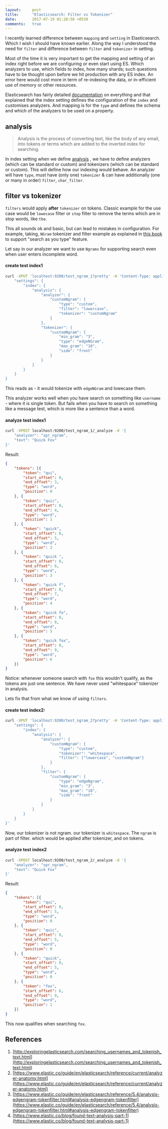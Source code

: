 ```yaml
---
layout:     post
title:      "Elasticsearch: Filter vs Tokenizer"
date:       2017-07-19 01:28:58 +0530
comments:   true
---
```

I recently learned difference between `mapping` and `setting` in Elasticsearch. Which I wish I should have known earlier. Along the way I understood the need for `filter` and difference between `filter` and `tokenizer` in setting.

Most of the time it is very important to get the mapping and setting of an index right before we are configuring or even start using ES. Which analyzers to use, which fields to index, how many shards; such questions have to be thought upon before we hit production with any ES index. An error here would cost more in term of re-indexing the data, or in-efficient use of memory or other resources.

Elasticsearch has fairly detailed [documentation](https://www.elastic.co/guide/en/elasticsearch/guide/current/_index_settings.html) on everything and that explained that the index setting defines the configuration of the `index` and customises analyzers. And mapping is for the `type` and defines the schema and which of the analyzers to be used on a property.

## analysis
> Analysis is the process of converting text, like the body of any email, into tokens or terms which are added to the inverted index for searching.

In index setting when we define [analysis](https://www.elastic.co/guide/en/elasticsearch/reference/current/analysis.html) , we have to define analyzers (which can be standard or custom) and tokenizers (which can be standard or custom). This will define how our indexing would behave. An analyzer will have `type`, must have (only one) `tokenizer` & can have additionally (one or many in order) `filter`, `char_filter`.

## filter vs tokenizer

`filters` would apply **after** `tokenizer` on tokens. Classic example for the use case would be `lowecase` filter or `stop` filter to remove the terms which are in stop words, like `the`.

This all sounds ok and basic, but can lead to mistakes in configuration. For example, taking, `NGram` tokenizer and filter example as explained in [this book](http://exploringelasticsearch.com/searching_usernames_and_tokenish_text.html) to support "search as you type" feature.

Let say in our analyzer we want to use `Ngrams` for supporting search even when user enters incomplete word.

#### create test index1
```bash
curl -XPUT 'localhost:9200/test_ngram_1?pretty' -H 'Content-Type: application/json' -d '{
    "settings": {
        "index": {
            "analysis": {
                "analyzer": {
                    "customNgram": {
                        "type": "custom",
                        "filter": "lowercase",
                        "tokenizer": "customNgram"
                    }
                },
                "tokenizer": {
                    "customNgram": {
                        "min_gram": "3",
                        "type": "edgeNGram",
                        "max_gram": "18",
                        "side": "front"
                    }
                }
            }
        }
    }
}
```

This reads as - it would tokenize with `edgeNGram` and lowecase them.

This analyzer works well when you have search on something like `username` - where it is single token. But fails when you have to search on something like a message test, which is more like a sentence than a word.

#### analyze test index1
```bash
curl -XPOST localhost:9200/test_ngram_1/_analyze -d '{
    "analyzer": "spr_ngram",
    "text": "Quick Fox"
}'
```

Result:

```json
{
    "tokens": [{
        "token": "qui",
        "start_offset": 0,
        "end_offset": 3,
        "type": "word",
        "position": 0
    }, {
        "token": "quic",
        "start_offset": 0,
        "end_offset": 4,
        "type": "word",
        "position": 1
    }, {
        "token": "quick",
        "start_offset": 0,
        "end_offset": 5,
        "type": "word",
        "position": 2
    }, {
        "token": "quick ",
        "start_offset": 0,
        "end_offset": 6,
        "type": "word",
        "position": 3
    }, {
        "token": "quick f",
        "start_offset": 0,
        "end_offset": 7,
        "type": "word",
        "position": 4
    }, {
        "token": "quick fo",
        "start_offset": 0,
        "end_offset": 8,
        "type": "word",
        "position": 5
    }, {
        "token": "quick fox",
        "start_offset": 0,
        "end_offset": 9,
        "type": "word",
        "position": 6
    }]
}
```

Notice: whenever someone search with `fox` this wouldn't qualify, as the tokens are just one sentence. We have never used "whitespace" tokenizer in analysis.

Lets fix that from what we know of using `filters`.

#### create test index2:
```bash
curl -XPUT 'localhost:9200/test_ngram_2?pretty' -H 'Content-Type: application/json' -d'{
    "settings": {
        "index": {
            "analysis": {
                "analyzer": {
                    "customNgram": {
                        "type": "custom",
                        "tokenizer": "whitespace",
                        "filter": ["lowercase", "customNgram"]
                    }
                },
                "filter": {
                    "customNgram": {
                        "type": "edgeNgram",
                        "min_gram": "3",
                        "max_gram": "18",
                        "side": "front"
                    }
                }
            }
        }
    }
}'
```

Now, our tokenizer is not ngram. our tokenizer is `whitespace`. The `ngram` is part of filter. which would be applied after tokenizer, and on tokens.

#### analyze test index2

```bash
curl -XPOST localhost:9200/test_ngram_2/_analyze -d '{
    "analyzer": "spr_ngram",
    "text": "Quick Fox"
}'
```

Result:
```json
{
    "tokens": [{
        "token": "qui",
        "start_offset": 0,
        "end_offset": 5,
        "type": "word",
        "position": 0
    }, {
        "token": "quic",
        "start_offset": 0,
        "end_offset": 5,
        "type": "word",
        "position": 0
    }, {
        "token": "quick",
        "start_offset": 0,
        "end_offset": 5,
        "type": "word",
        "position": 0
    }, {
        "token": "fox",
        "start_offset": 6,
        "end_offset": 9,
        "type": "word",
        "position": 1
    }]
}
```

This now qualifies when searching `fox`.

## References
1. [http://exploringelasticsearch.com/searching_usernames_and_tokenish_text.html](http://exploringelasticsearch.com/searching_usernames_and_tokenish_text.html)
1. [https://www.elastic.co/guide/en/elasticsearch/reference/current/analyzer-anatomy.html](https://www.elastic.co/guide/en/elasticsearch/reference/current/analyzer-anatomy.html)
1. [https://www.elastic.co/guide/en/elasticsearch/reference/5.4/analysis-edgengram-tokenfilter.html#analysis-edgengram-tokenfilter](https://www.elastic.co/guide/en/elasticsearch/reference/5.4/analysis-edgengram-tokenfilter.html#analysis-edgengram-tokenfilter)
1. [https://www.elastic.co/blog/found-text-analysis-part-1](https://www.elastic.co/blog/found-text-analysis-part-1)
